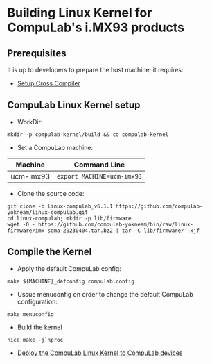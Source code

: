 # Building Linux Kernel for CompuLab's i.MX93 products

## Prerequisites
It is up to developers to prepare the host machine; it requires:

* [Setup Cross Compiler](https://github.com/compulab-yokneam/meta-bsp-imx8mp/blob/kirkstone/Documentation/toolchain.md#linaro-toolchain-how-to)

## CompuLab Linux Kernel setup

* WorkDir:
```
mkdir -p compulab-kernel/build && cd compulab-kernel
```

* Set a CompuLab machine:

| Machine | Command Line |
|---|---|
|ucm-imx93|```export MACHINE=ucm-imx93```|

* Clone the source code:
```
git clone -b linux-compulab_v6.1.1 https://github.com/compulab-yokneam/linux-compulab.git
cd linux-compulab; mkdir -p lib/firmware
wget -O - https://github.com/compulab-yokneam/bin/raw/linux-firmware/imx-sdma-20230404.tar.bz2 | tar -C lib/firmware/ -xjf -
```

## Compile the Kernel

* Apply the default CompuLab config:
```
make ${MACHINE}_defconfig compulab.config
```

* Ussue menuconfig on order to change the default CompuLab configuration:
```
make menuconfig
```

* Build the kernel
```
nice make -j`nproc`
```

* [Deploy the CompuLab Linux Kernel to CompuLab devices](https://github.com/compulab-yokneam/Documentation/blob/master/etc/linux_kernel_deployment.md#create-deb-package)
